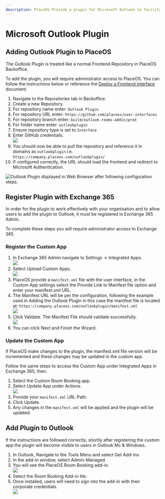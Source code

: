 ```yaml
---
description: PlaceOS Provide a plugin for Microsoft Outlook to facilitate room bookin
---
```


# Microsoft Outlook Plugin

## Adding Outlook Plugin to PlaceOS

The Outlook Plugin is treated like a normal Frontend Repository in PlaceOS Backoffice.

To add the plugin, you will require administrator access to PlaceOS. You can follow the instructions below or reference the [Deploy a Frontend Interface](deploy-frontend.md) document.

1. Navigate to the Repositories tab in Backoffice.
2. Create a new Repository.
3. For repository name enter: `Outlook Plugin`
4. For repository URL enter: `https://github.com/placeos/user-interfaces`
5. For repository branch enter: `build/outlook-rooms-addin/prod`
6. For folder name enter: `outlookplugin`
7. Ensure repository type is set to `Interface`
8. Enter GitHub credentials.\
   ![](<../../.gitbook/assets/image (9).png>)
9. You should now be able to pull the repository and reference it in domains as `outlookplugin` i.e. `https://company.placeos.com/outlookplugin/`
10. If configured correctly, the URL should load the frontend and redirect to Microsoft Authentication.

![Outlook Plugin displayed in Web Browser after following configuration steps.](<../../.gitbook/assets/image (17) (1).png>)

## Register Plugin with Exchange 365

In order for the plugin to work effectively with your organisation and to allow users to add the plugin to Outlook, it must be registered in Exchange 365 Admin.&#x20;

To complete these steps you will require administrator access to Exchange 365.

### Register the Custom App&#x20;

1. In Exchange 365 Admin navigate to Settings -> Integrated Apps.\
   ![](<../../.gitbook/assets/image (15) (1).png>)
2. Select Upload Custom Apps.\
   ![](<../../.gitbook/assets/image (10) (1).png>)
3. PlaceOS provide a `manifest.xml` file with the user interface, in the Custom App settings select the Provide Link to Manifest file option and enter your manifest.xml URL.
4. The Manifest URL will be per the configuration, following the example used in Adding the Outlook Plugin in this case the manifest file is located at: `https://company.placeos.com/outlookplugin/manifest.xml`\
   ![](<../../.gitbook/assets/image (14) (1).png>)
5. Click Validate. The Manifest File should validate successfully.\
   ![](<../../.gitbook/assets/image (18) (1).png>)
6. You can click Next and Finish the Wizard.

### Update the Custom App

If PlaceOS make changes to the plugin, the manifest.xml file version will be incremented and these changes may be updated in the custom app.

Follow the same steps to access the Custom App under Integrated Apps in Exchange 365, then:

1. Select the Custom Room Booking app.
2. Select Update App under Actions.\
   ![](<../../.gitbook/assets/image (7).png>)
3. Provide your `manifest.xml` URL Path.
4. Click Update.
5. Any changes in the `manifest.xml` will be applied and the plugin will be updated.

## Add Plugin to Outlook

If the instructions are followed correctly, shortly after registering the custom app the plugin will become visible to users in Outlook Mc & Windows.

1. In Outlook, Navigate to the Tools Menu and select Get Add-ins
2. In the add-in window, select Admin-Managed.
3. You will see the PlaceOS Room Booking add-in.\
   ![](<../../.gitbook/assets/image (4).png>)
4. Select the Room Booking Add-in tile.&#x20;
5. Once installed, users will need to sign into the add-in with their corporate credentials.\
   ![](<../../.gitbook/assets/image (16) (1).png>)
